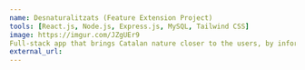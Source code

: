 ```yaml
---
name: Desnaturalitzats (Feature Extension Project)
tools: [React.js, Node.js, Express.js, MySQL, Tailwind CSS]
image: https://imgur.com/JZgUEr9
Full-stack app that brings Catalan nature closer to the users, by informing them about the species living in various Catalan regions.
external_url:
---
```

